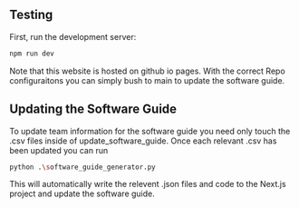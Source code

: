 ## Testing

First, run the development server:

```bash
npm run dev
```

Note that this website is hosted on github io pages. With the correct
Repo configuraitons you can simply bush to main to update the software guide.

## Updating the Software Guide
To update team information for the software guide you need only touch the
.csv files inside of update_software_guide. Once each relevant .csv has 
been updated you can run 

```bash
python .\software_guide_generator.py
```
This will automatically write the relevent .json files and code to the 
Next.js project and update the software guide. 